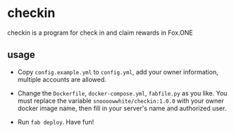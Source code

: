 checkin 
==========

checkin is a program for check in and claim rewards in Fox.ONE

## usage

- Copy `config.example.yml` to `config.yml`, add your owner information, multiple accounts are allowed.

- Change the `Dockerfile`, `docker-compose.yml`, `fabfile.py` as you like. You must replace the variable `snoooowwhite/checkin:1.0.0` with your owner docker image name, then fill in your server's name and authorized user. 

- Run `fab deploy`. Have fun!